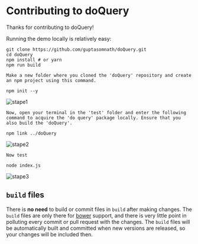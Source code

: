 
# Contributing to doQuery

Thanks for contributing to doQuery!

Running the demo locally is relatively easy:

```
git clone https://github.com/guptasomnath/doQuery.git
cd doQuery
npm install # or yarn
npm run build

```


`Make a new folder where you cloned the 'doQuery' repository and create an npm project using this command.`

```npm init --y```

![stape1](https://lh3.googleusercontent.com/d/1dOAoPESSeL0CSVQBIg-yzQG40xRfsWvG)

`Now, open your terminal in the 'test' folder and enter the following command to acquire the 'do query' package locally. Ensure that you also build the 'doQuery'.`

``` npm link ../doQuery ```

![stape2](https://lh3.googleusercontent.com/d/1kMg800OM15dL_qDbF1SfHF0CVt-pPjcc)

`Now test`

`node index.js`

![stape3](https://lh3.googleusercontent.com/d/1kMg800OM15dL_qDbF1SfHF0CVt-pPjcc)



## `build` files

There is **no need** to build or commit files in `build` after making changes. The `build` files are only there for [bower](http://bower.io) support, and there is very little point in polluting every commit or pull request with the changes. The `build` files will be automatically built and committed when new versions are released, so your changes will be included then.


